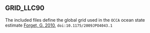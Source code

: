 
## GRID_LLC90

The included files define the global grid used in the `OCCA` ocean state estimate [Forget, G. 2010](https://doi.org/10.1175/2009JPO4043.1), `doi:10.1175/2009JPO4043.1`


